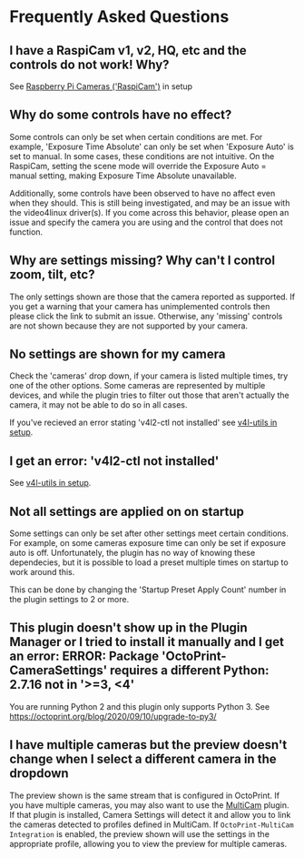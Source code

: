 # Frequently Asked Questions

## I have a RaspiCam v1, v2, HQ, etc and the controls do not work! Why?

See [Raspberry Pi Cameras ('RaspiCam')](setup.md#raspberry-pi-cameras-raspicam) in setup

## Why do some controls have no effect?

Some controls can only be set when certain conditions are met. For example, 'Exposure Time Absolute' can only be set when 'Exposure Auto' is set to manual. In some cases, these conditions are not intuitive. On the RaspiCam, setting the scene mode will override the Exposure Auto = manual setting, making Exposure Time Absolute unavailable.

Additionally, some controls have been observed to have no affect even when they should. This is still being investigated, and may be an issue with the video4linux driver(s). If you come across this behavior, please open an issue and specify the camera you are using and the control that does not function.

## Why are settings missing? Why can't I control zoom, tilt, etc?

The only settings shown are those that the camera reported as supported. If you get a warning that your camera has unimplemented controls then please click the link to submit an issue. Otherwise, any 'missing' controls are not shown because they are not supported by your camera.

## No settings are shown for my camera

Check the 'cameras' drop down, if your camera is listed multiple times, try one of the other options. Some cameras are represented by multiple devices, and while the plugin tries to filter out those that aren't actually the camera, it may not be able to do so in all cases.

If you've recieved an error stating 'v4l2-ctl not installed' see [v4l-utils in setup](setup.md#v4l-utils).

## I get an error: 'v4l2-ctl not installed'

See [v4l-utils in setup](setup.md#v4l-utils).

## Not all settings are applied on on startup

Some settings can only be set after other settings meet certain conditions. For example, on some cameras exposure time can only be set if exposure auto is off. Unfortunately, the plugin has no way of knowing these dependecies, but it is possible to load a preset multiple times on startup to work around this.

This can be done by changing the 'Startup Preset Apply Count' number in the plugin settings to 2 or more.

## This plugin doesn't show up in the Plugin Manager or I tried to install it manually and I get an error: ERROR: Package 'OctoPrint-CameraSettings' requires a different Python: 2.7.16 not in '>=3, <4'

You are running Python 2 and this plugin only supports Python 3. See https://octoprint.org/blog/2020/09/10/upgrade-to-py3/
## I have multiple cameras but the preview doesn't change when I select a different camera in the dropdown

The preview shown is the same stream that is configured in OctoPrint. If you have multiple cameras, you may also want to use the [MultiCam](https://plugins.octoprint.org/plugins/multicam/) plugin. If that plugin is installed, Camera Settings will detect it and allow you to link the cameras detected to profiles defined in MultiCam. If `OctoPrint-MultiCam Integration` is enabled, the preview shown will use the settings in the appropriate profile, allowing you to view the preview for multiple cameras.

